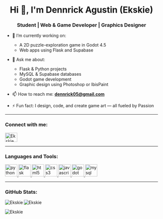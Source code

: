 <h1 align="center">Hi 👋, I'm Dennrick Agustin (Ekskie)</h1>
<h3 align="center">Student | Web & Game Developer | Graphics Designer</h3>

- 🔭 I’m currently working on:  
   - A 2D puzzle-exploration game in Godot 4.5  
   - Web apps using Flask and Supabase
     
- 💬 Ask me about:  
   - Flask & Python projects  
   - MySQL & Supabase databases  
   - Godot game development  
   - Graphic design using Photoshop or IbisPaint  

- 📫 How to reach me: **dennrick05@gmail.com**  

- ⚡ Fun fact: I design, code, and create game art — all fueled by Passion  

---

<h3 align="left">Connect with me:</h3>
<p align="left">
<a href="https://github.com/Ekskie" target="blank"><img align="center" src="https://cdn.jsdelivr.net/npm/simple-icons@3.1.0/icons/github.svg" alt="Ekskie" height="30" width="40" /></a>
</p>

---

<h3 align="left">Languages and Tools:</h3>
<p align="left">
 <a href="https://www.python.org" target="_blank" rel="noreferrer"> <img src="https://cdn.jsdelivr.net/gh/devicons/devicon/icons/python/python-original.svg" alt="python" width="40" height="40"/> </a>
 <a href="https://flask.palletsprojects.com/" target="_blank" rel="noreferrer"> <img src="https://cdn.jsdelivr.net/gh/devicons/devicon/icons/flask/flask-original.svg" alt="flask" width="40" height="40"/> </a>
 <a href="https://developer.mozilla.org/en-US/docs/Web/HTML" target="_blank" rel="noreferrer"> <img src="https://cdn.jsdelivr.net/gh/devicons/devicon/icons/html5/html5-original.svg" alt="html5" width="40" height="40"/> </a>
 <a href="https://developer.mozilla.org/en-US/docs/Web/CSS" target="_blank" rel="noreferrer"> <img src="https://cdn.jsdelivr.net/gh/devicons/devicon/icons/css3/css3-original.svg" alt="css3" width="40" height="40"/> </a>
 <a href="https://developer.mozilla.org/en-US/docs/Web/JavaScript" target="_blank" rel="noreferrer"> <img src="https://cdn.jsdelivr.net/gh/devicons/devicon/icons/javascript/javascript-original.svg" alt="javascript" width="40" height="40"/> </a>
 <a href="https://godotengine.org/" target="_blank" rel="noreferrer"> <img src="https://cdn.jsdelivr.net/gh/devicons/devicon/icons/godot/godot-original.svg" alt="godot" width="40" height="40"/> </a>
 <a href="https://www.mysql.com/" target="_blank" rel="noreferrer"> <img src="https://cdn.jsdelivr.net/gh/devicons/devicon/icons/mysql/mysql-original.svg" alt="mysql" width="40" height="40"/> </a>
</p>

---

<h3 align="left">GitHub Stats:</h3>

<p><img align="left" src="https://github-readme-stats.vercel.app/api?username=Ekskie&show_icons=true&locale=en" alt="Ekskie" /></p>

<p><img align="center" src="https://github-readme-streak-stats.herokuapp.com/?user=Ekskie&" alt="Ekskie" /></p>

<p><img align="center" src="https://github-readme-stats.vercel.app/api/top-langs?username=Ekskie&show_icons=true&locale=en&layout=compact" alt="Ekskie" /></p>
